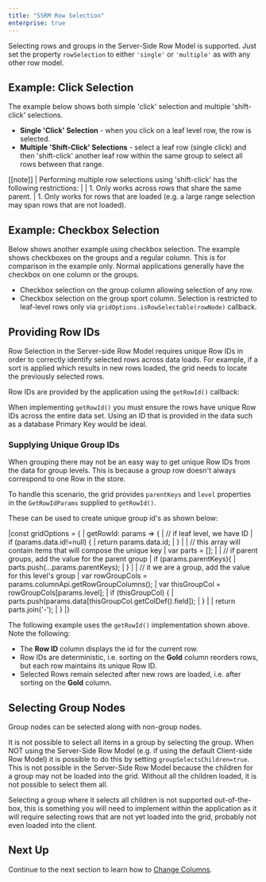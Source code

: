 ```yaml
---
title: "SSRM Row Selection"
enterprise: true
---
```


Selecting rows and groups in the Server-Side Row Model is supported.
Just set the property `rowSelection` to either `'single'` or `'multiple'` as with any other row model.

## Example: Click Selection

The example below shows both simple 'click' selection and multiple 'shift-click' selections.

- **Single 'Click' Selection** - when you click on a leaf level row, the row is selected.
- **Multiple 'Shift-Click' Selections** - select a leaf row (single click) and then 'shift-click' another leaf row within the same group to select all rows between that range.

<grid-example title='Click Selection' name='click-selection' type='generated' options='{ "enterprise": true, "exampleHeight": 590, "extras": ["alasql"], "modules": ["serverside", "rowgrouping"] }'></grid-example>

[[note]]
| Performing multiple row selections using 'shift-click' has the following restrictions:
|
| 1. Only works across rows that share the same parent.
| 1. Only works for rows that are loaded (e.g. a large range selection may span rows that are not loaded).


## Example: Checkbox Selection

Below shows another example using checkbox selection. The example shows checkboxes on the groups and a regular column.
This is for comparison in the example only. Normal applications generally have the checkbox on one column or the groups.

- Checkbox selection on the group column allowing selection of any row.
- Checkbox selection on the group sport column. Selection is restricted to leaf-level rows only via `gridOptions.isRowSelectable(rowNode)` callback.

<api-documentation source='grid-options/properties.json' section='selection' names='["isRowSelectable"]' ></api-documentation>

<grid-example title='Checkbox Example' name='checkbox' type='generated' options='{ "enterprise": true, "exampleHeight": 590, "extras": ["alasql"], "modules": ["serverside", "rowgrouping"] }'></grid-example>

## Providing Row IDs

Row Selection in the Server-side Row Model requires unique Row IDs in order to correctly identify selected rows across
data loads. For example, if a sort is applied which results in new rows loaded, the grid needs to locate the previously
selected rows.

Row IDs are provided by the application using the `getRowId()` callback:

<api-documentation source='grid-options/properties.json' section='rowModels' names='["getRowId"]' ></api-documentation>

When implementing `getRowId()` you must ensure the rows have unique Row IDs across the entire data set. Using an ID that
is provided in the data such as a database Primary Key would be ideal.

### Supplying Unique Group IDs

When grouping there may not be an easy way to get unique Row IDs from the data for group levels. This is because a group
row doesn't always correspond to one Row in the store. 

To handle this scenario, the grid provides `parentKeys` and `level` properties in the `GetRowIdParams` supplied to `getRowId()`.

These can be used to create unique group id's as shown below:

<snippet suppressFrameworkContext=true>
|const gridOptions = {
|    getRowId: params => { 
|        // if leaf level, we have ID
|        if (params.data.id!=null) {
|            return params.data.id;
|        }
|        
|        // this array will contain items that will compose the unique key
|        var parts = [];
|
|        // if parent groups, add the value for the parent group
|        if (params.parentKeys){
|            parts.push(...params.parentKeys);
|        }
|        
|        // it we are a group, add the value for this level's group
|        var rowGroupCols = params.columnApi.getRowGroupColumns();
|        var thisGroupCol = rowGroupCols[params.level];
|        if (thisGroupCol) {
|            parts.push(params.data[thisGroupCol.getColDef().field]);
|        }
|        
|        return parts.join('-');
|    }
|}
</snippet>

The following example uses the `getRowId()` implementation shown above. Note the following:

- The **Row ID** column displays the id for the current row.
- Row IDs are deterministic, i.e. sorting on the **Gold** column reorders rows, but each row maintains its unique Row ID.
- Selected Rows remain selected after new rows are loaded, i.e. after sorting on the **Gold** column.

<grid-example title='Unique Group Ids' name='unique-group-ids' type='generated' options='{ "enterprise": true, "exampleHeight": 590, "extras": ["alasql"], "modules": ["serverside", "rowgrouping"] }'></grid-example>

## Selecting Group Nodes

Group nodes can be selected along with non-group nodes.

It is not possible to select all items in a group by selecting the group. When NOT using the Server-Side
Row Model (e.g. if using the default Client-side Row Model) it is possible to do this by setting
`groupSelectsChildren=true`. This is not possible in the Server-Side Row Model because the children
for a group may not be loaded into the grid. Without all the children loaded, it is not possible to select them all.

Selecting a group where it selects all children is not supported out-of-the-box, this is something you will need to 
implement within the application as it will require selecting rows that are not yet loaded into the grid, probably 
not even loaded into the client.

## Next Up

Continue to the next section to learn how to [Change Columns](/server-side-model-changing-columns/).

